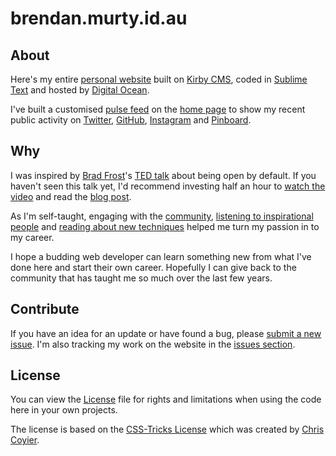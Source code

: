 brendan.murty.id.au
=======

## About

Here's my entire [personal website](http://brendan.murty.id.au) built on [Kirby CMS](http://getkirby.com/), coded in [Sublime Text](http://www.sublimetext.com/) and hosted by [Digital Ocean](http://digitalocean.com).

I've built a customised [pulse feed](https://bitbucket.org/brendanmurty/brendan.murty.id.au/src/master/site/snippets/libs_list.php) on the [home page](https://bitbucket.org/brendanmurty/brendan.murty.id.au/src/master/site/templates/home.php) to show my recent public activity on [Twitter](https://twitter.com/brendanmurty), [GitHub](https://github.com/brendanmurty), [Instagram](https://instagram.com/brendan.murty) and [Pinboard](https://pinboard.in/u:brendanmurty/).

## Why

I was inspired by [Brad Frost](https://github.com/bradfrost)'s [TED talk](https://twitter.com/brad_frost/status/476515058738925568) about being open by default. If you haven't seen this talk yet, I'd recommend investing half an hour to [watch the video](https://www.youtube.com/watch?v=7rW9vTrN6OU) and read the [blog post](http://bradfrostweb.com/blog/post/creative-exhaust/).

As I'm self-taught, engaging with the [community](https://twitter.com/brendanmurty/lists/web-design/members), [listening to inspirational people](http://boagworld.com/show) and [reading about new techniques](https://signalvnoise.com/programming) helped me turn my passion in to my career.

I hope a budding web developer can learn something new from what I've done here and start their own career. Hopefully I can give back to the community that has taught me so much over the last few years.

## Contribute

If you have an idea for an update or have found a bug, please [submit a new issue](https://bitbucket.org/brendanmurty/brendan.murty.id.au/issues/new). I'm also tracking my work on the website in the [issues section](https://bitbucket.org/brendanmurty/brendan.murty.id.au/issues).

## License

You can view the [License](https://bitbucket.org/brendanmurty/brendan.murty.id.au/src/master/license.md) file for rights and limitations when using the code here in your own projects.

The license is based on the [CSS-Tricks License](https://css-tricks.com/license/) which was created by [Chris Coyier](https://github.com/chriscoyier/).